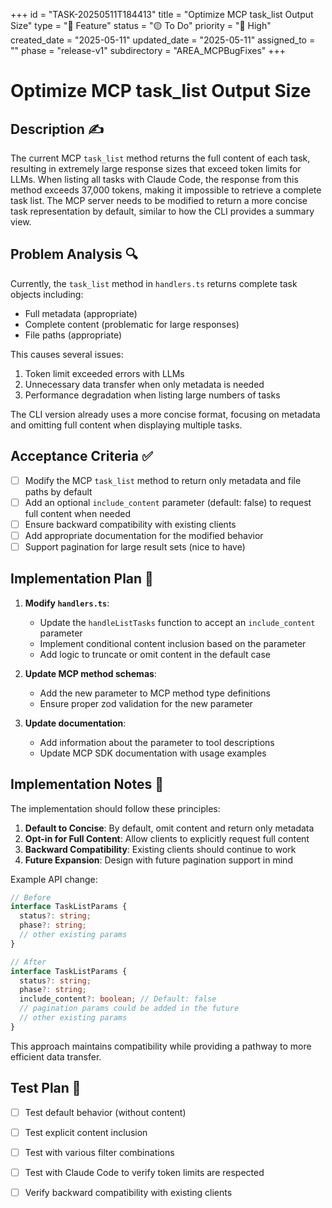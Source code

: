 +++
id = "TASK-20250511T184413"
title = "Optimize MCP task_list Output Size"
type = "🌟 Feature"
status = "🟡 To Do"
priority = "🔼 High"
created_date = "2025-05-11"
updated_date = "2025-05-11"
assigned_to = ""
phase = "release-v1"
subdirectory = "AREA_MCPBugFixes"
+++

# Optimize MCP task_list Output Size

## Description ✍️

The current MCP `task_list` method returns the full content of each task, resulting in extremely large response sizes that exceed token limits for LLMs. When listing all tasks with Claude Code, the response from this method exceeds 37,000 tokens, making it impossible to retrieve a complete task list. The MCP server needs to be modified to return a more concise task representation by default, similar to how the CLI provides a summary view.

## Problem Analysis 🔍

Currently, the `task_list` method in `handlers.ts` returns complete task objects including:
- Full metadata (appropriate)
- Complete content (problematic for large responses)
- File paths (appropriate)

This causes several issues:
1. Token limit exceeded errors with LLMs
2. Unnecessary data transfer when only metadata is needed
3. Performance degradation when listing large numbers of tasks

The CLI version already uses a more concise format, focusing on metadata and omitting full content when displaying multiple tasks.

## Acceptance Criteria ✅

- [ ] Modify the MCP `task_list` method to return only metadata and file paths by default
- [ ] Add an optional `include_content` parameter (default: false) to request full content when needed
- [ ] Ensure backward compatibility with existing clients
- [ ] Add appropriate documentation for the modified behavior
- [ ] Support pagination for large result sets (nice to have)

## Implementation Plan 📝

1. **Modify `handlers.ts`**:
   - Update the `handleListTasks` function to accept an `include_content` parameter
   - Implement conditional content inclusion based on the parameter
   - Add logic to truncate or omit content in the default case

2. **Update MCP method schemas**:
   - Add the new parameter to MCP method type definitions
   - Ensure proper zod validation for the new parameter

3. **Update documentation**:
   - Add information about the parameter to tool descriptions
   - Update MCP SDK documentation with usage examples

## Implementation Notes 💭

The implementation should follow these principles:

1. **Default to Concise**: By default, omit content and return only metadata
2. **Opt-in for Full Content**: Allow clients to explicitly request full content
3. **Backward Compatibility**: Existing clients should continue to work
4. **Future Expansion**: Design with future pagination support in mind

Example API change:
```typescript
// Before
interface TaskListParams {
  status?: string;
  phase?: string;
  // other existing params
}

// After
interface TaskListParams {
  status?: string;
  phase?: string;
  include_content?: boolean; // Default: false
  // pagination params could be added in the future
  // other existing params
}
```

This approach maintains compatibility while providing a pathway to more efficient data transfer.

## Test Plan 🧪

- [ ] Test default behavior (without content)
- [ ] Test explicit content inclusion
- [ ] Test with various filter combinations
- [ ] Test with Claude Code to verify token limits are respected
- [ ] Verify backward compatibility with existing clients

